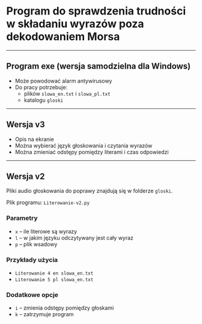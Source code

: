 # Program do sprawdzenia trudności w składaniu wyrazów poza dekodowaniem Morsa

---

## Program exe (wersja samodzielna dla Windows)

- Może powodować alarm antywirusowy  
- Do pracy potrzebuje:  
  - plików `slowa_en.txt` i `slowa_pl.txt`  
  - katalogu `gloski`

---

## Wersja v3

- Opis na ekranie  
- Można wybierać język głoskowania i czytania wyrazów  
- Można zmieniać odstępy pomiędzy literami i czas odpowiedzi  

---

## Wersja v2

Pliki audio głoskowania do poprawy znajdują się w folderze `gloski`.  

Plik programu: `Literowanie-v2.py`  

### Parametry

- `x` – ile literowe są wyrazy  
- `l` – w jakim języku odczytywany jest cały wyraz  
- `p` – plik wsadowy  

### Przykłady użycia

- `Literowanie 4 en slowa_en.txt`  
- `Literowanie 5 pl slowa_en.txt`  

### Dodatkowe opcje

- `i` – zmienia odstępy pomiędzy głoskami  
- `k` – zatrzymuje program
